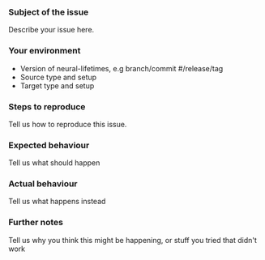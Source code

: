 ### Subject of the issue
Describe your issue here.

### Your environment
* Version of neural-lifetimes, e.g branch/commit #/release/tag
* Source type and setup
* Target type and setup

### Steps to reproduce
Tell us how to reproduce this issue.

### Expected behaviour
Tell us what should happen

### Actual behaviour
Tell us what happens instead

### Further notes
Tell us why you think this might be happening, or stuff you tried that didn't work
